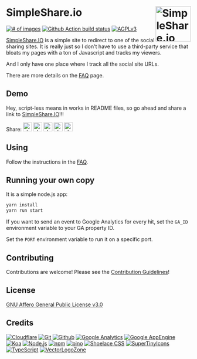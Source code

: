 
# SimpleShare.io [<img alt="SimpleShare.io Logo" src="https://www.vectorlogo.zone/logos/simpleshareio/simpleshareio-tile.svg" height="96" align="right" />](https://simpleshare.io/)
[![# of images](https://img.shields.io/badge/dynamic/json.svg?style=flat-square&label=Social+sites&url=https%3A%2F%2Fsimpleshare.io%2Fstatus.json&query=%24.targetcount)](https://simpleshare.io/)
[![Github Action build status](https://github.com/VectorLogoZone/logosearch/workflows/build/badge.svg)](https://github.com/fileformat/simpleshare/actions)
[![AGPLv3](https://img.shields.io/github/license/fileformat/simpleshare.svg?style=flat-square)](LICENSE.txt)

[SimpleShare.IO](https://simpleshare.io/) is a simple site to redirect to one of the social sharing sites.  It is really just so I don't have to use a third-party service that bloats my pages with a ton of Javascript and tracks my viewers.

And I only have one place where I track all the social site URLs.

There are more details on the [FAQ](https://simpleshare.io/) page.

## Demo

Hey, script-less means in works in README files, so go ahead and share a link to [SimpleShare.IO](https://simpleshare.io/)!!!

Share:
<a href="https://simpleshare.io/go?site=facebook&amp;url=https%3A%2F%2Fsimpleshare.io%2F&amp;text=Simple+script-less+share+buttons&amp;ga=UA-328425-45" rel="nofollow"><img alt="share on facebook" src="https://www.vectorlogo.zone/logos/facebook/facebook-tile.svg" height="24" /></a>
<a href="https://simpleshare.io/go?site=hn&amp;url=https%3A%2F%2Fsimpleshare.io%2F&amp;text=Simple+script-less+share+buttons&amp;ga=UA-328425-45" rel="nofollow"><img alt="share on hacker news" src="https://www.vectorlogo.zone/logos/ycombinator/ycombinator-tile.svg" height="24" /></a>
<a href="https://simpleshare.io/go?site=pinboard&amp;url=https%3A%2F%2Fsimpleshare.io%2F&amp;text=Simple+script-less+share+buttons&amp;ga=UA-328425-45" rel="nofollow"><img alt="share on pinboard" src="https://www.vectorlogo.zone/logos/pinboard/pinboard-tile.svg" height="24" v/></a>
<a href="https://simpleshare.io/go?site=reddit&amp;url=https%3A%2F%2Fsimpleshare.io%2F&amp;text=Simple+script-less+share+buttons&amp;ga=UA-328425-45" rel="nofollow"><img alt="share on reddit" src="https://www.vectorlogo.zone/logos/reddit/reddit-tile.svg" height="24" /></a>
<a href="https://simpleshare.io/go?site=twitter&amp;url=https%3A%2F%2Fsimpleshare.io%2F&amp;text=Simple+script-less+share+buttons&amp;ga=UA-328425-45" rel="nofollow"><img alt="share on twitter" src="https://www.vectorlogo.zone/logos/twitter/twitter-tile.svg" height="24" /></a>

## Using

Follow the instructions in the [FAQ](https://simpleshare.io/).

## Running your own copy

It is a simple node.js app:

```bash
yarn install
yarn run start
```

If you want to send an event to Google Analytics for every hit, set the `GA_ID` environment variable to your GA property ID.

Set the `PORT` environment variable to run it on a specific port.

## Contributing

Contributions are welcome!  Please see the [Contribution Guidelines](CONTRIBUTING.md)!

## License

[GNU Affero General Public License v3.0](LICENSE.txt)

## Credits

[![Cloudflare](https://www.vectorlogo.zone/logos/cloudflare/cloudflare-ar21.svg)](https://www.cloudflare.com/ "Domain and DNS")
[![Git](https://www.vectorlogo.zone/logos/git-scm/git-scm-ar21.svg)](https://git-scm.com/ "Version control")
[![Github](https://www.vectorlogo.zone/logos/github/github-ar21.svg)](https://github.com/ "Code hosting")
[![Google Analytics](https://www.vectorlogo.zone/logos/google_analytics/google_analytics-ar21.svg)](https://www.google.com/analytics "Traffic Measurement")
[![Google AppEngine](https://www.vectorlogo.zone/logos/google_appengine/google_appengine-ar21.svg)](https://cloud.google.com/appengine/ "Hosting")
[![Koa](https://www.vectorlogo.zone/logos/koajs/koajs-ar21.svg)](https://koajs.com/ "Web framework")
[![Node.js](https://www.vectorlogo.zone/logos/nodejs/nodejs-ar21.svg)](https://nodejs.org/ "Application Server")
[![npm](https://www.vectorlogo.zone/logos/npmjs/npmjs-ar21.svg)](https://www.npmjs.com/ "JS Package Management")
[![pino](https://www.vectorlogo.zone/logos/getpinoio/getpinoio-ar21.svg)](https://www.getpino.io/ "Logging")
[![Shoelace CSS](https://www.vectorlogo.zone/logos/shoelacestyle/shoelacestyle-ar21.svg)](https://shoelace.style/ "CSS")
[![SuperTinyIcons](https://www.vectorlogo.zone/logos/supertinyicons/supertinyicons-ar21.svg)](https://supertinyicons.org/ "Images")
[![TypeScript](https://www.vectorlogo.zone/logos/typescriptlang/typescriptlang-ar21.svg)](https://developer.mozilla.org/en-US/docs/Web/JavaScript "Programming Language")
[![VectorLogoZone](https://www.vectorlogo.zone/logos/vectorlogozone/vectorlogozone-ar21.svg)](https://www.vectorlogo.zone/logos/index.html#tile "Images")
